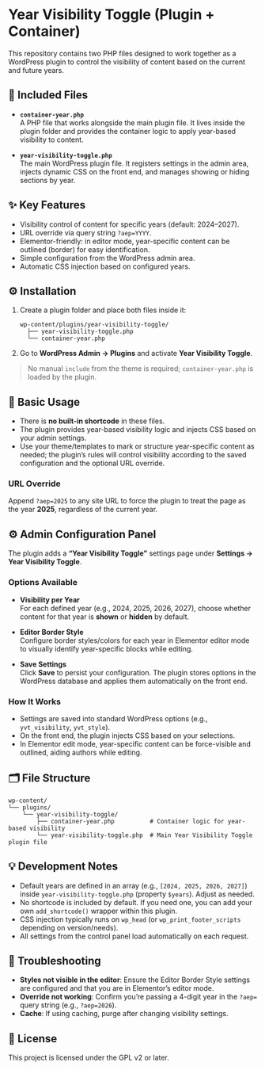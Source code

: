 # Year Visibility Toggle (Plugin + Container)

This repository contains two PHP files designed to work together as a WordPress plugin to control the visibility of content based on the current and future years.

## 📂 Included Files

- **`container-year.php`**  
  A PHP file that works alongside the main plugin file. It lives inside the plugin folder and provides the container logic to apply year-based visibility to content.

- **`year-visibility-toggle.php`**  
  The main WordPress plugin file. It registers settings in the admin area, injects dynamic CSS on the front end, and manages showing or hiding sections by year.

## ✨ Key Features

- Visibility control of content for specific years (default: 2024–2027).
- URL override via query string `?aep=YYYY`.
- Elementor-friendly: in editor mode, year-specific content can be outlined (border) for easy identification.
- Simple configuration from the WordPress admin area.
- Automatic CSS injection based on configured years.

## ⚙️ Installation

1. Create a plugin folder and place both files inside it:
   ~~~text
   wp-content/plugins/year-visibility-toggle/
     ├── year-visibility-toggle.php
     └── container-year.php
   ~~~
2. Go to **WordPress Admin → Plugins** and activate **Year Visibility Toggle**.

> No manual `include` from the theme is required; `container-year.php` is loaded by the plugin.

## 📝 Basic Usage

- There is **no built-in shortcode** in these files.
- The plugin provides year-based visibility logic and injects CSS based on your admin settings.
- Use your theme/templates to mark or structure year-specific content as needed; the plugin’s rules will control visibility according to the saved configuration and the optional URL override.

### URL Override

Append `?aep=2025` to any site URL to force the plugin to treat the page as the year **2025**, regardless of the current year.

## ⚙️ Admin Configuration Panel

The plugin adds a **“Year Visibility Toggle”** settings page under **Settings → Year Visibility Toggle**.

### Options Available

- **Visibility per Year**  
  For each defined year (e.g., 2024, 2025, 2026, 2027), choose whether content for that year is **shown** or **hidden** by default.

- **Editor Border Style**  
  Configure border styles/colors for each year in Elementor editor mode to visually identify year-specific blocks while editing.

- **Save Settings**  
  Click **Save** to persist your configuration. The plugin stores options in the WordPress database and applies them automatically on the front end.

### How It Works

- Settings are saved into standard WordPress options (e.g., `yvt_visibility`, `yvt_style`).
- On the front end, the plugin injects CSS based on your selections.
- In Elementor edit mode, year-specific content can be force-visible and outlined, aiding authors while editing.

## 🗂 File Structure

~~~text
wp-content/
└── plugins/
    └── year-visibility-toggle/
        ├── container-year.php          # Container logic for year-based visibility
        └── year-visibility-toggle.php  # Main Year Visibility Toggle plugin file
~~~

## 💡 Development Notes

- Default years are defined in an array (e.g., `[2024, 2025, 2026, 2027]`) inside `year-visibility-toggle.php` (property `$years`). Adjust as needed.
- No shortcode is included by default. If you need one, you can add your own `add_shortcode()` wrapper within this plugin.
- CSS injection typically runs on `wp_head` (or `wp_print_footer_scripts` depending on version/needs).
- All settings from the control panel load automatically on each request.

## 🧪 Troubleshooting

- **Styles not visible in the editor**: Ensure the Editor Border Style settings are configured and that you are in Elementor’s editor mode.
- **Override not working**: Confirm you’re passing a 4-digit year in the `?aep=` query string (e.g., `?aep=2026`).
- **Cache**: If using caching, purge after changing visibility settings.

## 📄 License

This project is licensed under the GPL v2 or later.